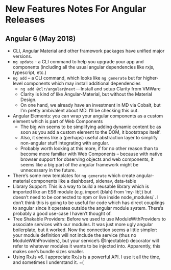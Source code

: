 New Features Notes For Angular Releases
==============

## Angular 6 (May 2018)

- CLI, Angular Material and other framework packages have unified major versions.
- `ng update` - a CLI command to help you upgrade your app and components (including all the usual angular dependencies like rxjs, typescript, etc.)
- `ng add` – a CLI command, which looks like `ng generate` but for higher-level components which may install additional dependencies
    - `ng add @clr/angular@next` — Install and setup Clarity from VMWare
    - Clarity is kind of like Angular-Material, but without the Material Design. 
    - On one hand, we already have an investment in MD via Cobalt, but I’m pretty ambivalent about MD.  I’ll be checking this out.
- Angular Elements:  you can wrap your angular components as a custom element which is part of Web Components
    - The big win seems to be simplifying adding dynamic content bc as soon as you add a custom element to the DOM, it bootstraps itself.
    - Also, it seems like a (perhaps) useful abstraction layer to simplify non-angular stuff integrating with angular.
    - Probably worth looking at this more, if for no other reason than to become more familiar with Web Components – because with native browser support for observing objects and web components, it seems like a big part of the angular framework might be unnecessary in the future.
- There’s some new templates for `ng generate` which create angular-material components like a dashboard, sidenav, data-table
- Library Support: This is a way to build a reusable library which is imported like an ES6 module (e.g. import {blah} from ‘my-lib’;) but doesn’t need to be connected to npm or live inside node_modules/ .  I don’t think this is going to be useful for code which has direct couplings to angular since it operates outside the angular module system.  There’s probably a good use-case I haven’t thought of.
- Tree Shakable Providers: Before we used to use ModuleWithProviders to associate services with our modules.  It was just more ugly angular boilerplate, but it worked.  Now the connection seems a little simpler: your module definition will not include the service (thus no ModuleWithProviders), but your service’s @Injectable() decorator will refer to whatever modules it wants to be injected into.  Apparently, this makes one’s bundle sizes smaller.
- Using RxJs v6.  I appreciate RxJs is a powerful API.  I use it all the time, and sometimes I understand it.  =(



